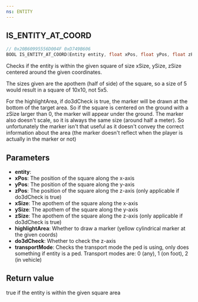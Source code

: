 ```yaml
---
ns: ENTITY
---
```

## IS_ENTITY_AT_COORD

```c
// 0x20B60995556D004F 0xD749B606
BOOL IS_ENTITY_AT_COORD(Entity entity, float xPos, float yPos, float zPos, float xSize, float ySize, float zSize, BOOL p7, BOOL p8, int p9);
```

Checks if the entity is within the given square of size xSize, ySize, zSize centered around the given coordinates.

The sizes given are the apothem (half of side) of the square, so a size of 5 would result in a square of 10x10, not 5x5.


For the highlightArea, if do3dCheck is true, the marker will be drawn at the bottom of the target area. So if the square is centered on the ground with a zSize larger than 0, the marker will appear under the ground.
The marker also doesn't scale, so it is always the same size (around half a meter).
So unfortunately the marker isn't that useful as it doesn't convey the correct information about the area (the marker doesn't reflect when the player is actually in the marker or not)

## Parameters
* **entity**: 
* **xPos**: The position of the square along the x-axis
* **yPos**: The position of the square along the y-axis
* **zPos**: The position of the square along the z-axis (only applicable if do3dCheck is true)
* **xSize**: The apothem of the square along the x-axis
* **ySize**: The apothem of the square along the y-axis
* **zSize**: The apothem of the square along the z-axis (only applicable if do3dCheck is true)
* **highlightArea**: Whether to draw a marker (yellow cylindrical marker at the given coords)
* **do3dCheck**: Whether to check the z-axis
* **transportMode**: Checks the transport mode the ped is using, only does something if entity is a ped. Transport modes are: 0 (any), 1 (on foot), 2 (in vehicle)

## Return value
true if the entity is within the given square area
